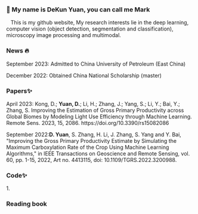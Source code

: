 ###  👋 My name is DeKun Yuan, you can call me Mark
<p>
    &nbsp&nbsp This is my github website, My research interests lie in the deep learning, computer vision (object detection, segmentation and classification), microscopy image processing and multimodal.
<p>

  ###  News 🔥
  <div>
     <p>September 2023: Admitted to China University of Petroleum (East China) </p>
     <p>December 2022: Obtained China National Scholarship (master)</p>
  </div>
    
### Papers✨
  <div>
    <p>April 2023: Kong, D.; <strong>Yuan, D.</strong>; Li, H.; Zhang, J.; Yang, S.; Li, Y.; Bai, Y.; Zhang, S. Improving the Estimation of Gross Primary Productivity across Global Biomes by Modeling Light Use Efficiency through Machine Learning. Remote Sens. 2023, 15, 2086. https://doi.org/10.3390/rs15082086</p>
    <p>September 2022:<strong>D. Yuan</strong>, S. Zhang, H. Li, J. Zhang, S. Yang and Y. Bai, "Improving the Gross Primary Productivity Estimate by Simulating the Maximum Carboxylation Rate of the Crop Using Machine Learning Algorithms," in IEEE Transactions on Geoscience and Remote Sensing, vol. 60, pp. 1-15, 2022, Art no. 4413115, doi: 10.1109/TGRS.2022.3200988. </p>
  </div>

### Code✨
  <div>
    <p>1. </p>
  </div>
  


### Reading book
<!--
**sdydk/sdydk** is a ✨ _special_ ✨ repository because its `README.md` (this file) appears on your GitHub profile.

Here are some ideas to get you started:

- 🔭 I’m currently working on ...
- 🌱 I’m currently learning ...
- 👯 I’m looking to collaborate on ...
- 🤔 I’m looking for help with ...
- 💬 Ask me about ...
- 📫 How to reach me: ...
- 😄 Pronouns: ...
- ⚡ Fun fact: ...
-->

